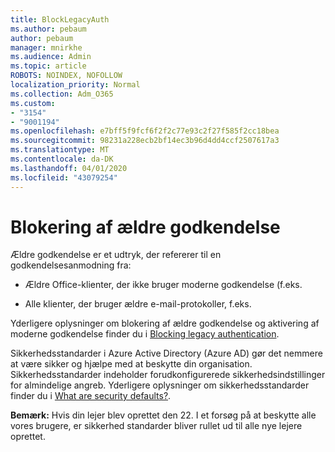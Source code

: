 ```yaml
---
title: BlockLegacyAuth
ms.author: pebaum
author: pebaum
manager: mnirkhe
ms.audience: Admin
ms.topic: article
ROBOTS: NOINDEX, NOFOLLOW
localization_priority: Normal
ms.collection: Adm_O365
ms.custom:
- "3154"
- "9001194"
ms.openlocfilehash: e7bff5f9fcf6f2f2c77e93c2f27f585f2cc18bea
ms.sourcegitcommit: 98231a228ecb2bf14ec3b96d4dd4ccf2507617a3
ms.translationtype: MT
ms.contentlocale: da-DK
ms.lasthandoff: 04/01/2020
ms.locfileid: "43079254"
---
```

# <a name="blocking-legacy-authentication"></a>Blokering af ældre godkendelse

Ældre godkendelse er et udtryk, der refererer til en godkendelsesanmodning fra:

- Ældre Office-klienter, der ikke bruger moderne godkendelse (f.eks.

- Alle klienter, der bruger ældre e-mail-protokoller, f.eks.

Yderligere oplysninger om blokering af ældre godkendelse og aktivering af moderne godkendelse finder du i [Blocking legacy authentication](https://docs.microsoft.com/azure/active-directory/conditional-access/concept-conditional-access-block-legacy-authentication).

Sikkerhedsstandarder i Azure Active Directory (Azure AD) gør det nemmere at være sikker og hjælpe med at beskytte din organisation. Sikkerhedsstandarder indeholder forudkonfigurerede sikkerhedsindstillinger for almindelige angreb.
Yderligere oplysninger om sikkerhedsstandarder finder du i [What are security defaults?](https://docs.microsoft.com/azure/active-directory/fundamentals/concept-fundamentals-security-defaults). 

**Bemærk:** Hvis din lejer blev oprettet den 22.  I et forsøg på at beskytte alle vores brugere, er sikkerhed standarder bliver rullet ud til alle nye lejere oprettet.
